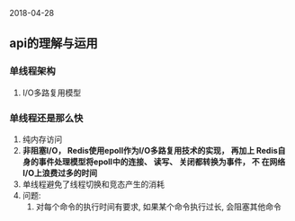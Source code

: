 2018-04-28

## api的理解与运用

### 单线程架构
1. I/O多路复用模型


### 单线程还是那么快
1. 纯内存访问
2. **非阻塞I/O， Redis使用epoll作为I/O多路复用技术的实现， 再加上
   Redis自身的事件处理模型将epoll中的连接、 读写、 关闭都转换为事件， 不
   在网络I/O上浪费过多的时间**
3. 单线程避免了线程切换和竞态产生的消耗   
4. 问题:
    1. 对每个命令的执行时间有要求, 如果某个命令执行过长, 会阻塞其他命令